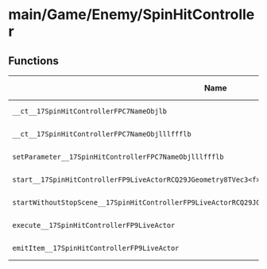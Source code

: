 # main/Game/Enemy/SpinHitController

## Functions

| Name | Address | Match % |
|------|---------|---------|
| `__ct__17SpinHitControllerFPC7NameObjlb` | `0x8013ED60` | :x: (0.0%) |
| `__ct__17SpinHitControllerFPC7NameObjlllffflb` | `0x8013EDB0` | :x: (0.0%) |
| `setParameter__17SpinHitControllerFPC7NameObjlllffflb` | `0x8013EDE0` | :x: (0.0%) |
| `start__17SpinHitControllerFP9LiveActorRCQ29JGeometry8TVec3<f>RCQ29JGeometry8TVec3<f>` | `0x8013EE04` | :x: (0.0%) |
| `startWithoutStopScene__17SpinHitControllerFP9LiveActorRCQ29JGeometry8TVec3<f>RCQ29JGeometry8TVec3<f>` | `0x8013EED0` | :x: (0.0%) |
| `execute__17SpinHitControllerFP9LiveActor` | `0x8013EF04` | :x: (0.0%) |
| `emitItem__17SpinHitControllerFP9LiveActor` | `0x8013F050` | :x: (0.0%) |